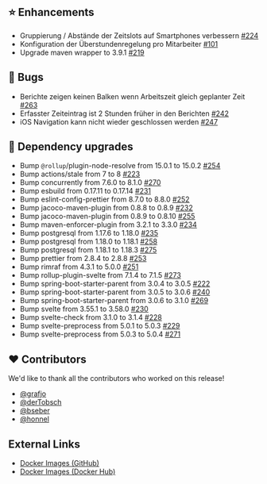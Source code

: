## ⭐ Enhancements

- Gruppierung / Abstände der Zeitslots auf Smartphones verbessern [#224](https://github.com/urlaubsverwaltung/zeiterfassung/issues/224)
- Konfiguration der Überstundenregelung pro Mitarbeiter [#101](https://github.com/urlaubsverwaltung/zeiterfassung/issues/101)
- Upgrade maven wrapper to 3.9.1 [#219](https://github.com/urlaubsverwaltung/zeiterfassung/pull/219)

## 🐞 Bugs

- Berichte zeigen keinen Balken wenn Arbeitszeit gleich geplanter Zeit [#263](https://github.com/urlaubsverwaltung/zeiterfassung/issues/263)
- Erfasster Zeiteintrag ist 2 Stunden früher in den Berichten [#242](https://github.com/urlaubsverwaltung/zeiterfassung/issues/242)
- iOS Navigation kann nicht wieder geschlossen werden [#247](https://github.com/urlaubsverwaltung/zeiterfassung/issues/247)

## 🔨 Dependency upgrades

- Bump `@rollup`/plugin-node-resolve from 15.0.1 to 15.0.2 [#254](https://github.com/urlaubsverwaltung/zeiterfassung/pull/254)
- Bump actions/stale from 7 to 8 [#223](https://github.com/urlaubsverwaltung/zeiterfassung/pull/223)
- Bump concurrently from 7.6.0 to 8.1.0 [#270](https://github.com/urlaubsverwaltung/zeiterfassung/pull/270)
- Bump esbuild from 0.17.11 to 0.17.14 [#231](https://github.com/urlaubsverwaltung/zeiterfassung/pull/231)
- Bump eslint-config-prettier from 8.7.0 to 8.8.0 [#252](https://github.com/urlaubsverwaltung/zeiterfassung/pull/252)
- Bump jacoco-maven-plugin from 0.8.8 to 0.8.9 [#232](https://github.com/urlaubsverwaltung/zeiterfassung/pull/232)
- Bump jacoco-maven-plugin from 0.8.9 to 0.8.10 [#255](https://github.com/urlaubsverwaltung/zeiterfassung/pull/255)
- Bump maven-enforcer-plugin from 3.2.1 to 3.3.0 [#234](https://github.com/urlaubsverwaltung/zeiterfassung/pull/234)
- Bump postgresql from 1.17.6 to 1.18.0 [#235](https://github.com/urlaubsverwaltung/zeiterfassung/pull/235)
- Bump postgresql from 1.18.0 to 1.18.1 [#258](https://github.com/urlaubsverwaltung/zeiterfassung/pull/258)
- Bump postgresql from 1.18.1 to 1.18.3 [#275](https://github.com/urlaubsverwaltung/zeiterfassung/pull/275)
- Bump prettier from 2.8.4 to 2.8.8 [#253](https://github.com/urlaubsverwaltung/zeiterfassung/pull/253)
- Bump rimraf from 4.3.1 to 5.0.0 [#251](https://github.com/urlaubsverwaltung/zeiterfassung/pull/251)
- Bump rollup-plugin-svelte from 7.1.4 to 7.1.5 [#273](https://github.com/urlaubsverwaltung/zeiterfassung/pull/273)
- Bump spring-boot-starter-parent from 3.0.4 to 3.0.5 [#222](https://github.com/urlaubsverwaltung/zeiterfassung/pull/222)
- Bump spring-boot-starter-parent from 3.0.5 to 3.0.6 [#240](https://github.com/urlaubsverwaltung/zeiterfassung/pull/240)
- Bump spring-boot-starter-parent from 3.0.6 to 3.1.0 [#269](https://github.com/urlaubsverwaltung/zeiterfassung/pull/269)
- Bump svelte from 3.55.1 to 3.58.0 [#230](https://github.com/urlaubsverwaltung/zeiterfassung/pull/230)
- Bump svelte-check from 3.1.0 to 3.1.4 [#228](https://github.com/urlaubsverwaltung/zeiterfassung/pull/228)
- Bump svelte-preprocess from 5.0.1 to 5.0.3 [#229](https://github.com/urlaubsverwaltung/zeiterfassung/pull/229)
- Bump svelte-preprocess from 5.0.3 to 5.0.4 [#271](https://github.com/urlaubsverwaltung/zeiterfassung/pull/271)

## ❤️ Contributors

We'd like to thank all the contributors who worked on this release!

- [@grafjo](https://github.com/grafjo)
- [@derTobsch](https://github.com/derTobsch)
- [@bseber](https://github.com/bseber)
- [@honnel](https://github.com/honnel)
## External Links

- [Docker Images (GitHub)](https://github.com/urlaubsverwaltung/zeiterfassung/pkgs/container/zeiterfassung%2Fzeiterfassung)
- [Docker Images (Docker Hub)](https://hub.docker.com/r/urlaubsverwaltung/zeiterfassung)
